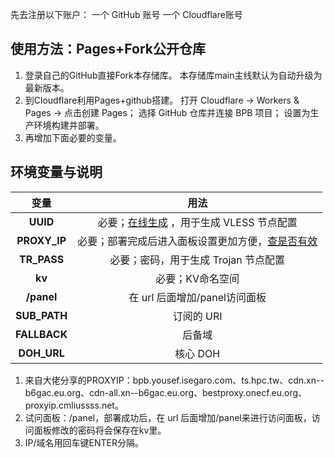 先去注册以下账户：
一个 GitHub 账号
一个 Cloudflare账号

## 使用方法：Pages+Fork公开仓库
1. 登录自己的GitHub直接Fork本存储库。
本存储库main主线默认为自动升级为最新版本。
2. 到Cloudflare利用Pages+github搭建。
打开 Cloudflare → Workers & Pages → 点击创建 Pages；
选择 GitHub 仓库并连接 BPB 项目；
设置为生产环境构建并部署。
3. 再增加下面必要的变量。
   
## 环境变量与说明
| 变量  | 用法 |
| :-------------: | :-------------: |
| **UUID**  | 必要；[在线生成](https://1024tools.com/uuid) ，用于生成 VLESS 节点配置 |
| **PROXY_IP**  | 必要；部署完成后进入面板设置更加方便，[查是否有效](https://www.nslookup.io/domains/ts.hpc.tw/dns-records/#cloudflare)  |
| **TR_PASS**  | 必要；密码，用于生成 Trojan 节点配置  |
| **kv**  | 必要；KV命名空间  |
| **/panel**  | 在 url 后面增加/panel访问面板  |
| **SUB_PATH**  | 订阅的 URI  |
| **FALLBACK**  | 后备域 |
| **DOH_URL**  | 核心 DOH |
1. 来自大佬分享的PROXYIP：bpb.yousef.isegaro.com、ts.hpc.tw、cdn.xn--b6gac.eu.org、cdn-all.xn--b6gac.eu.org、bestproxy.onecf.eu.org、proxyip.cmliussss.net。
2. 试问面板：/panel，部署成功后，在 url 后面增加/panel来进行访问面板，访问面板修改的密码将会保存在kv里。
4. IP/域名用回车键ENTER分隔。
